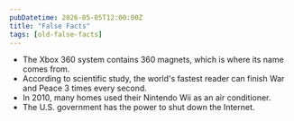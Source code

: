 ```yaml
---
pubDatetime: 2026-05-05T12:00:00Z
title: "False Facts"
tags: [old-false-facts]
---
```


- The Xbox 360 system contains 360 magnets, which is where its name comes from.
- According to scientific study, the world's fastest reader can finish War and Peace 3 times every second.
- In 2010, many homes used their Nintendo Wii as an air conditioner.
- The U.S. government has the power to shut down the Internet.
